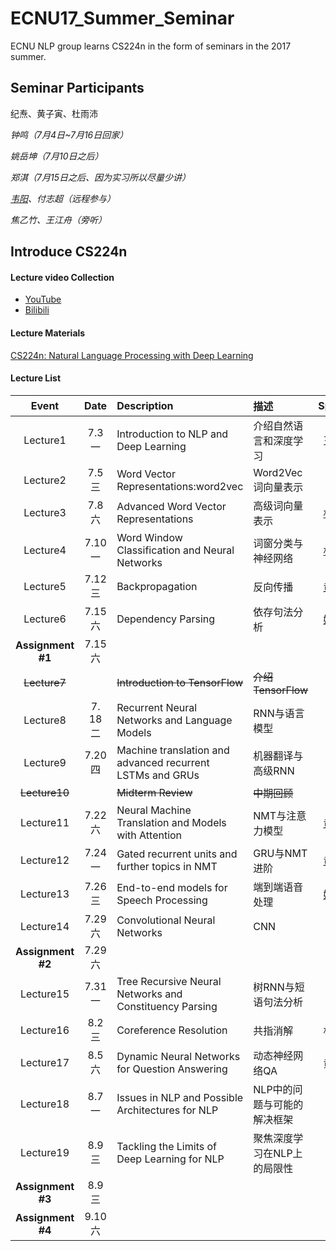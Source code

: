 # ECNU17_Summer_Seminar
ECNU NLP group learns CS224n in the form of seminars in the 2017 summer.



## Seminar Participants

纪焘、黄子寅、杜雨沛

*钟鸣（7月4日~7月16日回家）*

*姚岳坤（7月10日之后）*

*郑淇（7月15日之后、因为实习所以尽量少讲）*

*[韦阳](https://github.com/godweiyang)、付志超（远程参与）*

*焦乙竹、王江舟（旁听）*



## Introduce CS224n

#### Lecture video Collection

+ [YouTube](https://www.youtube.com/playlist?list=PL3FW7Lu3i5Jsnh1rnUwq_TcylNr7EkRe6)
+ [Bilibili](http://space.bilibili.com/23852932#!/channel/detail?cid=11177)



#### Lecture Materials

[CS224n: Natural Language Processing with Deep Learning](http://web.stanford.edu/class/cs224n/syllabus.html)



#### Lecture List

|       Event       |  Date  | Description                              | 描述               |                 Speaker                  |
| :---------------: | :----: | :--------------------------------------- | :--------------- | :--------------------------------------: |
|     Lecture1      | 7.3 一  | Introduction to NLP and Deep Learning    | 介绍自然语言和深度学习      |                   王江舟                    |
|     Lecture2      | 7.5 三  | Word Vector Representations:word2vec     | Word2Vec词向量表示    | [纪焘](https://github.com/JT-Ushio/ECNU17_Summer_Seminar/tree/master/Lecture2) |
|     Lecture3      | 7.8 六  | Advanced Word Vector Representations     | 高级词向量表示          | [杜雨沛](https://github.com/JT-Ushio/ECNU17_Summer_Seminar/tree/master/Lecture3) |
|     Lecture4      | 7.10 一 | Word Window Classification and Neural Networks | 词窗分类与神经网络        | [杜雨沛](https://github.com/JT-Ushio/ECNU17_Summer_Seminar/tree/master/Lecture4) |
|     Lecture5      | 7.12 三 | Backpropagation                          | 反向传播             | [黄子寅](https://github.com/JT-Ushio/ECNU17_Summer_Seminar/tree/master/Lecture5) |
|     Lecture6      | 7.15 六 | Dependency Parsing                       | 依存句法分析           | [姚岳坤](https://github.com/JT-Ushio/ECNU17_Summer_Seminar/tree/master/Lecture6) |
| **Assignment #1** | 7.15 六 |                                          |                  | [纪焘](https://github.com/JT-Ushio/ECNU17_Summer_Seminar/tree/master/Assignment1) |
|   ~~Lecture7~~    |        | ~~Introduction to TensorFlow~~           | ~~介绍TensorFlow~~ |                                          |
|     Lecture8      | 7. 18二 | Recurrent Neural Networks and Language Models | RNN与语言模型         | [钟鸣](https://github.com/JT-Ushio/ECNU17_Summer_Seminar/tree/master/Lecture8) |
|     Lecture9      | 7.20四  | Machine translation and advanced recurrent LSTMs and GRUs | 机器翻译与高级RNN       | [钟鸣](https://github.com/JT-Ushio/ECNU17_Summer_Seminar/tree/master/Lecture9) |
|   ~~Lecture10~~   |        | ~~Midterm Review~~                       | ~~中期回顾~~         |                                          |
|     Lecture11     | 7.22 六 | Neural Machine Translation and Models with Attention | NMT与注意力模型        | [黄子寅](https://github.com/JT-Ushio/ECNU17_Summer_Seminar/tree/master/Lecture11) |
|     Lecture12     | 7.24 一 | Gated recurrent units and further topics in NMT | GRU与NMT进阶        | [黄子寅](https://github.com/JT-Ushio/ECNU17_Summer_Seminar/tree/master/Lecture12) |
|     Lecture13     | 7.26 三 | End-to-end models for Speech Processing  | 端到端语音处理          | [姚岳坤](https://github.com/JT-Ushio/ECNU17_Summer_Seminar/tree/master/Lecture13) |
|     Lecture14     | 7.29 六 | Convolutional Neural Networks            | CNN              |                    郑淇                    |
| **Assignment #2** | 7.29 六 |                                          |                  | [纪焘](https://github.com/JT-Ushio/ECNU17_Summer_Seminar/tree/master/Assignment2) |
|     Lecture15     | 7.31 一 | Tree Recursive Neural Networks and Constituency Parsing | 树RNN与短语句法分析      |                    钟鸣                    |
|     Lecture16     | 8.2 三  | Coreference Resolution                   | 共指消解             |                   杜雨沛                    |
|     Lecture17     | 8.5 六  | Dynamic Neural Networks for Question Answering | 动态神经网络QA         |                   黄子寅                    |
|     Lecture18     | 8.7 一  | Issues in NLP and Possible Architectures for NLP | NLP中的问题与可能的解决框架  |                    韦阳                    |
|     Lecture19     | 8.9 三  | Tackling the Limits of Deep Learning for NLP | 聚焦深度学习在NLP上的局限性  |                    郑淇                    |
| **Assignment #3** | 8.9 三  |                                          |                  |                    纪焘                    |
| **Assignment #4** | 9.10 六 |                                          |                  |                    纪焘                    |



